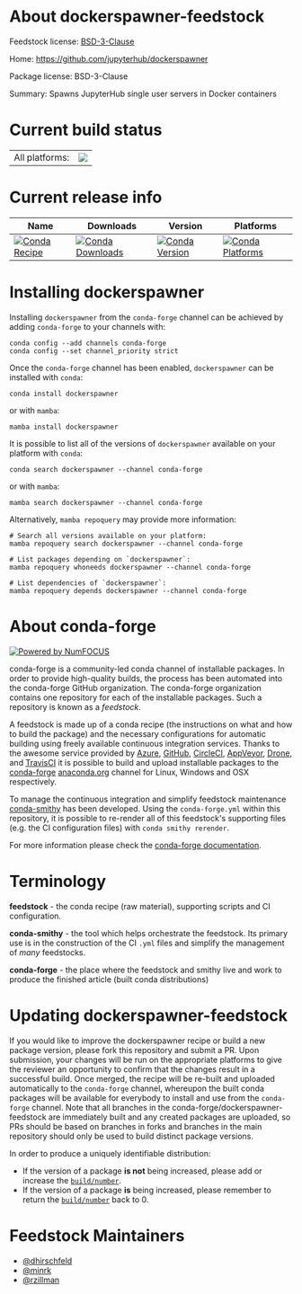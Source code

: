 About dockerspawner-feedstock
=============================

Feedstock license: [BSD-3-Clause](https://github.com/conda-forge/dockerspawner-feedstock/blob/main/LICENSE.txt)

Home: https://github.com/jupyterhub/dockerspawner

Package license: BSD-3-Clause

Summary: Spawns JupyterHub single user servers in Docker containers 

Current build status
====================


<table><tr><td>All platforms:</td>
    <td>
      <a href="https://dev.azure.com/conda-forge/feedstock-builds/_build/latest?definitionId=5277&branchName=main">
        <img src="https://dev.azure.com/conda-forge/feedstock-builds/_apis/build/status/dockerspawner-feedstock?branchName=main">
      </a>
    </td>
  </tr>
</table>

Current release info
====================

| Name | Downloads | Version | Platforms |
| --- | --- | --- | --- |
| [![Conda Recipe](https://img.shields.io/badge/recipe-dockerspawner-green.svg)](https://anaconda.org/conda-forge/dockerspawner) | [![Conda Downloads](https://img.shields.io/conda/dn/conda-forge/dockerspawner.svg)](https://anaconda.org/conda-forge/dockerspawner) | [![Conda Version](https://img.shields.io/conda/vn/conda-forge/dockerspawner.svg)](https://anaconda.org/conda-forge/dockerspawner) | [![Conda Platforms](https://img.shields.io/conda/pn/conda-forge/dockerspawner.svg)](https://anaconda.org/conda-forge/dockerspawner) |

Installing dockerspawner
========================

Installing `dockerspawner` from the `conda-forge` channel can be achieved by adding `conda-forge` to your channels with:

```
conda config --add channels conda-forge
conda config --set channel_priority strict
```

Once the `conda-forge` channel has been enabled, `dockerspawner` can be installed with `conda`:

```
conda install dockerspawner
```

or with `mamba`:

```
mamba install dockerspawner
```

It is possible to list all of the versions of `dockerspawner` available on your platform with `conda`:

```
conda search dockerspawner --channel conda-forge
```

or with `mamba`:

```
mamba search dockerspawner --channel conda-forge
```

Alternatively, `mamba repoquery` may provide more information:

```
# Search all versions available on your platform:
mamba repoquery search dockerspawner --channel conda-forge

# List packages depending on `dockerspawner`:
mamba repoquery whoneeds dockerspawner --channel conda-forge

# List dependencies of `dockerspawner`:
mamba repoquery depends dockerspawner --channel conda-forge
```


About conda-forge
=================

[![Powered by
NumFOCUS](https://img.shields.io/badge/powered%20by-NumFOCUS-orange.svg?style=flat&colorA=E1523D&colorB=007D8A)](https://numfocus.org)

conda-forge is a community-led conda channel of installable packages.
In order to provide high-quality builds, the process has been automated into the
conda-forge GitHub organization. The conda-forge organization contains one repository
for each of the installable packages. Such a repository is known as a *feedstock*.

A feedstock is made up of a conda recipe (the instructions on what and how to build
the package) and the necessary configurations for automatic building using freely
available continuous integration services. Thanks to the awesome service provided by
[Azure](https://azure.microsoft.com/en-us/services/devops/), [GitHub](https://github.com/),
[CircleCI](https://circleci.com/), [AppVeyor](https://www.appveyor.com/),
[Drone](https://cloud.drone.io/welcome), and [TravisCI](https://travis-ci.com/)
it is possible to build and upload installable packages to the
[conda-forge](https://anaconda.org/conda-forge) [anaconda.org](https://anaconda.org/)
channel for Linux, Windows and OSX respectively.

To manage the continuous integration and simplify feedstock maintenance
[conda-smithy](https://github.com/conda-forge/conda-smithy) has been developed.
Using the ``conda-forge.yml`` within this repository, it is possible to re-render all of
this feedstock's supporting files (e.g. the CI configuration files) with ``conda smithy rerender``.

For more information please check the [conda-forge documentation](https://conda-forge.org/docs/).

Terminology
===========

**feedstock** - the conda recipe (raw material), supporting scripts and CI configuration.

**conda-smithy** - the tool which helps orchestrate the feedstock.
                   Its primary use is in the construction of the CI ``.yml`` files
                   and simplify the management of *many* feedstocks.

**conda-forge** - the place where the feedstock and smithy live and work to
                  produce the finished article (built conda distributions)


Updating dockerspawner-feedstock
================================

If you would like to improve the dockerspawner recipe or build a new
package version, please fork this repository and submit a PR. Upon submission,
your changes will be run on the appropriate platforms to give the reviewer an
opportunity to confirm that the changes result in a successful build. Once
merged, the recipe will be re-built and uploaded automatically to the
`conda-forge` channel, whereupon the built conda packages will be available for
everybody to install and use from the `conda-forge` channel.
Note that all branches in the conda-forge/dockerspawner-feedstock are
immediately built and any created packages are uploaded, so PRs should be based
on branches in forks and branches in the main repository should only be used to
build distinct package versions.

In order to produce a uniquely identifiable distribution:
 * If the version of a package **is not** being increased, please add or increase
   the [``build/number``](https://docs.conda.io/projects/conda-build/en/latest/resources/define-metadata.html#build-number-and-string).
 * If the version of a package **is** being increased, please remember to return
   the [``build/number``](https://docs.conda.io/projects/conda-build/en/latest/resources/define-metadata.html#build-number-and-string)
   back to 0.

Feedstock Maintainers
=====================

* [@dhirschfeld](https://github.com/dhirschfeld/)
* [@minrk](https://github.com/minrk/)
* [@rzillman](https://github.com/rzillman/)


